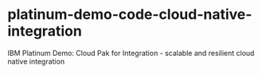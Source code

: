 # platinum-demo-code-cloud-native-integration
IBM Platinum Demo: Cloud Pak for Integration - scalable and resilient cloud native integration
